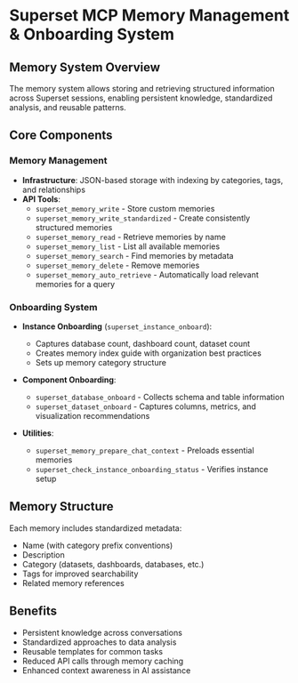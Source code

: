 # Superset MCP Memory Management & Onboarding System

## Memory System Overview

The memory system allows storing and retrieving structured information across Superset sessions, enabling persistent knowledge, standardized analysis, and reusable patterns.

## Core Components

### Memory Management

- **Infrastructure**: JSON-based storage with indexing by categories, tags, and relationships
- **API Tools**:
  - `superset_memory_write` - Store custom memories
  - `superset_memory_write_standardized` - Create consistently structured memories
  - `superset_memory_read` - Retrieve memories by name
  - `superset_memory_list` - List all available memories
  - `superset_memory_search` - Find memories by metadata
  - `superset_memory_delete` - Remove memories
  - `superset_memory_auto_retrieve` - Automatically load relevant memories for a query

### Onboarding System

- **Instance Onboarding** (`superset_instance_onboard`):
  - Captures database count, dashboard count, dataset count
  - Creates memory index guide with organization best practices
  - Sets up memory category structure

- **Component Onboarding**:
  - `superset_database_onboard` - Collects schema and table information
  - `superset_dataset_onboard` - Captures columns, metrics, and visualization recommendations

- **Utilities**:
  - `superset_memory_prepare_chat_context` - Preloads essential memories
  - `superset_check_instance_onboarding_status` - Verifies instance setup

## Memory Structure

Each memory includes standardized metadata:
- Name (with category prefix conventions)
- Description
- Category (datasets, dashboards, databases, etc.)
- Tags for improved searchability
- Related memory references

## Benefits

- Persistent knowledge across conversations
- Standardized approaches to data analysis
- Reusable templates for common tasks
- Reduced API calls through memory caching
- Enhanced context awareness in AI assistance 